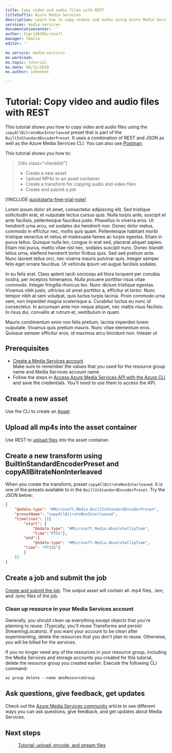 ```yaml
---
title: Copy video and audio files with REST
titleSuffix: Azure Media Services
description: Learn how to copy videos and audio using Azure Media Services and REST.
services: media-services
documentationcenter: ''
author: IngridAtMicrosoft
manager: femila
editor: ''

ms.service: media-services
ms.workload: 
ms.topic: tutorial
ms.date: 08/11/2020
ms.author: inhenkel

---
```


# Tutorial: Copy video and audio files with REST

This tutorial shows you how to copy video and audio files using the `copyAllBitrateNonInterleaved` preset that is part of the `BuiltInStandardEncoderPreset`. It uses a combination of REST and JSON as well as the Azure Media Services CLI.  You can also use [Postman](media-rest-apis-with-postman.md).

This tutorial shows you how to:

> [!div class="checklist"]
> * Create a new asset
> * Upload MP4s to an asset container
> * Create a transform for copying audio and video files
> * Create and submit a job

[!INCLUDE [quickstarts-free-trial-note](../../../includes/quickstarts-free-trial-note.md)]

<div style="overflow-y: scroll; height:400px;">Lorem ipsum dolor sit amet, consectetur adipiscing elit. Sed tristique sollicitudin erat, et vulputate lectus cursus quis. Nulla turpis ante, suscipit et ante facilisis, pellentesque faucibus justo. Phasellus in viverra eros. Ut hendrerit urna arcu, vel sodales dui hendrerit non. Donec dolor metus, commodo in efficitur nec, mollis quis quam. Pellentesque habitant morbi tristique senectus et netus et malesuada fames ac turpis egestas. Etiam in purus tellus. Quisque nulla leo, congue in erat sed, placerat aliquet sapien. Etiam nisi purus, mattis vitae nisl nec, sodales suscipit nunc. Donec blandit tellus urna, eleifend hendrerit tortor finibus quis. Sed sed pretium ante. Nunc laoreet tellus orci, nec viverra mauris pulvinar quis. Integer semper felis eget ornare faucibus. Ut vehicula ipsum vel augue facilisis sodales.

In eu felis erat. Class aptent taciti sociosqu ad litora torquent per conubia nostra, per inceptos himenaeos. Nulla posuere porttitor risus vitae commodo. Integer fringilla rhoncus leo. Nunc dictum tristique egestas. Vivamus nibh justo, ultricies sit amet porttitor a, efficitur et tortor. Nunc tempor nibh at sem volutpat, quis luctus turpis lacinia. Proin commodo urna sem, non imperdiet magna scelerisque a. Curabitur luctus eu nunc id consectetur. In accumsan ante non neque aliquet, nec mattis risus facilisis. In risus dui, convallis at rutrum et, vestibulum in quam.

Mauris condimentum enim non felis pretium, lacinia imperdiet lorem vulputate. Vivamus quis pretium mauris. Nunc vitae elementum eros. Quisque semper efficitur eros, id maximus arcu tincidunt non. Integer ut scelerisque ante. Etiam vestibulum tortor vel magna sollicitudin hendrerit. Sed faucibus nisl id imperdiet aliquam. Pellentesque habitant morbi tristique senectus et netus et malesuada fames ac turpis egestas. Vivamus fringilla felis in magna dictum, et ullamcorper lectus dignissim. Fusce vel ligula eu nibh lacinia malesuada non sodales odio. Duis auctor malesuada dolor nec aliquet. Class aptent taciti sociosqu ad litora torquent per conubia nostra, per inceptos himenaeos. Praesent varius elit dui, a consectetur dolor tincidunt non. Vivamus fringilla, sapien id cursus congue, risus urna varius eros, id auctor dolor elit ut magna. Aliquam ac pulvinar sapien. Nam ut porttitor turpis.</div>

## Prerequisites

- [Create a Media Services account](./create-account-howto.md).<br/>Make sure to remember the values that you used for the resource group name and Media Services account name.
- Follow the steps in [Access Azure Media Services API with the Azure CLI](./access-api-howto.md) and save the credentials. You'll need to use them to access the API.

## Create a new asset
Use the CLI to create an [Asset](cli-create-asset.md).

## Upload all mp4s into the asset container
Use REST to [upload files](upload-files-rest-how-to.md) into the asset container.

## Create a new transform using BuiltInStandardEncoderPreset and copyAllBitrateNonInterleaved

When you create the transform, preset `copyAllBitrateNonInterleaved`.  It is one of the presets available to in the `BuiltInStandardEncoderPreset`. Try the JSON below:

```json
{
    "@odata.type": "#Microsoft.Media.BuiltInStandardEncoderPreset",
    "presetName": "copyAllBitrateNonInterleaved",
    "timelines": [[{
        "start": {
            "@odata.type": "#Microsoft.Media.AbsoluteClipTime",
            "time":"PT5S"},
        "end":{
            "@odata.type": "#Microsoft.Media.AbsoluteClipTime",
        "time": "PT15S"}
        }
    ]]
}
```

## Create a job and submit the job

[Create and submit the job](cli-create-jobs.md). The output asset will contain all .mp4 files, .ism, and .ismc files of the job.

### Clean up resource in your Media Services account

Generally, you should clean up everything except objects that you're planning to reuse. (Typically, you'll reuse Transforms and persist StreamingLocators). If you want your account to be clean after experimenting, delete the resources that you don't plan to reuse. Otherwise, you will be billed for the services.

If you no longer need any of the resources in your resource group, including the Media Services and storage accounts you created for this tutorial, delete the resource group you created earlier. Execute the following CLI command:

```azurecli
az group delete --name amsResourceGroup
```

## Ask questions, give feedback, get updates

Check out the [Azure Media Services community](media-services-community.md) article to see different ways you can ask questions, give feedback, and get updates about Media Services.

## Next steps

> [Tutorial: upload, encode, and stream files](stream-files-tutorial-with-api.md)
